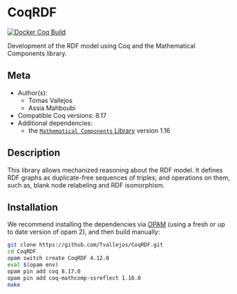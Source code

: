 # CoqRDF
[![Docker Coq Build](https://github.com/Tvallejos/rdf-model/workflows/Docker%20Coq%20Build/badge.svg?branch=main)](https://github.com/Tvallejos/rdf-model/actions?query=workflow:"Docker%20Coq%20Build")

Development of the RDF model using Coq and the Mathematical Components library.

## Meta

- Author(s):
  - Tomas Vallejos
  - Assia Mahboubi
- Compatible Coq versions: 8.17
- Additional dependencies: 
  - the [`Mathematical Components` Library](https://github.com/math-comp/math-comp) version 1.16
  
## Description

This library allows mechanized reasoning about the RDF model. 
It defines RDF graphs as duplicate-free sequences of triples; and operations on them, such as, blank node relabeling and RDF isomorphism.

## Installation

We recommend installing the dependencies via [OPAM](https://opam.ocaml.org/doc/Install.html) (using a fresh or up to date version of opam 2), and then build manually:

```sh
git clone https://github.com/Tvallejos/CoqRDF.git
cd CoqRDF
opam switch create CoqRDF 4.12.0
eval $(opam env)
opam pin add coq 8.17.0
opam pin add coq-mathcomp-ssreflect 1.16.0
make
```

